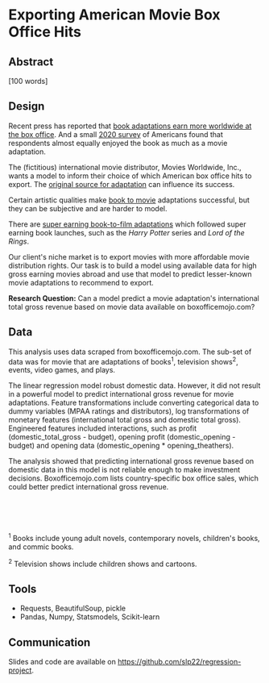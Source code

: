 # Exporting American Movie Box Office Hits 


## Abstract

[100 words]

## Design

Recent press has reported that [book adaptations earn more worldwide at the box office](https://www.forbes.com/sites/adamrowe1/2018/07/11/why-book-based-films-earn-53-more-at-the-worldwide-box-office/?sh=290c1dfc306f). And a small [2020 survey](https://www.bhg.com/news/book-vs-movie-debate/) of Americans found that respondents almost equally enjoyed the book as much as a movie adaptation. 

The (fictitious) international movie distributor, Movies Worldwide, Inc., wants a model to inform their choice of which American box office hits to export. 
The [original source for adaptation](https://stephenfollows.com/highest-grossing-movie-adaptations/) can influence its success. 

Certain artistic qualities make [book to movie](https://news.northeastern.edu/2012/03/27/kelly/) adaptations successful, but they can be subjective and are harder to model. 

There are [super earning book-to-film adaptations](https://filmthreat.com/features/what-makes-a-book-to-film-adaptation-so-successful/) which followed super earning book launches, such as the *Harry Potter* series and *Lord of the Rings*. 

Our client's niche market is to export movies with more affordable movie distribution rights. Our task is to build a model using available data for high gross earning movies abroad and use that model to predict lesser-known movie adaptations to recommend to export. 

**Research Question:** Can a model predict a movie adaptation's international total gross revenue based on movie data available on boxofficemojo.com?

## Data

This analysis uses data scraped from boxofficemojo.com. The sub-set of data was for movie that are adaptations of books<sup>1</sup>, television shows<sup>2</sup>, events, video games, and plays. 

The linear regression model robust domestic data. However, it did not result in a powerful model to predict international gross revenue for movie adaptations. Feature transformations include converting categorical data to dummy variables (MPAA ratings and distributors), log transformations of monetary features (international total gross and domestic total gross). Engineered features included interactions, such as profit (domestic_total_gross - budget), opening profit (domestic_opening - budget) and opening data (domestic_opening * opening_theathers). 

The analysis showed that predicting international gross revenue based on domestic data in this model is not reliable enough to make investment decisions. Boxofficemojo.com lists country-specific box office sales, which could better predict international gross revenue.  


<br></br>
<br></br>
<sup>1</sup> Books include young adult novels, contemporary novels, children's books, and commic books. 

<sup>2</sup> Television shows include children shows and cartoons.  


## Tools

* Requests, BeautifulSoup, pickle  <br/>
* Pandas, Numpy, Statsmodels, Scikit-learn <br/>


## Communication

Slides and code are available on https://github.com/slp22/regression-project.




